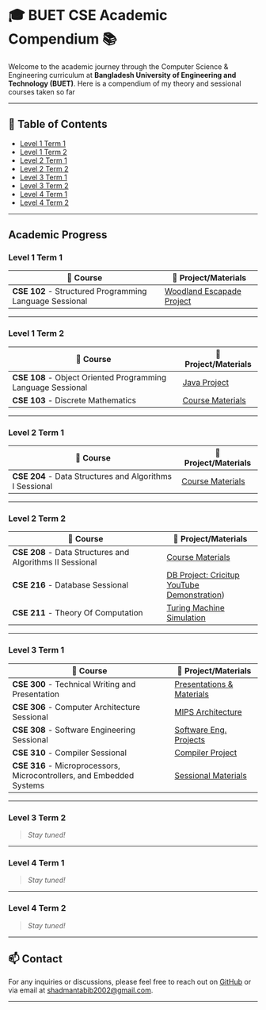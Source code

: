 # 🎓 BUET CSE Academic Compendium 📚

Welcome to the academic journey through the Computer Science & Engineering curriculum at **Bangladesh University of Engineering and Technology (BUET)**. Here is a compendium of my theory and sessional courses taken so far

---

## 📜 Table of Contents
- [Level 1 Term 1](#level-1-term-1)
- [Level 1 Term 2](#level-1-term-2)
- [Level 2 Term 1](#level-2-term-1)
- [Level 2 Term 2](#level-2-term-2)
- [Level 3 Term 1](#level-3-term-1)
- [Level 3 Term 2](#level-3-term-2)
- [Level 4 Term 1](#level-4-term-1)
- [Level 4 Term 2](#level-4-term-2)

---

##  Academic Progress

### Level 1 Term 1
| 📘 Course | 📂 Project/Materials |
| --------- | --------------------- |
| **CSE 102** - Structured Programming Language Sessional | [Woodland Escapade Project ](https://github.com/shadmantabib/Woodland-Escapade) |

---

### Level 1 Term 2
| 📘 Course | 📂 Project/Materials |
| --------- | --------------------- |
| **CSE 108** - Object Oriented Programming Language Sessional | [Java Project ](https://github.com/shadmantabib/cse-108) |
| **CSE 103** - Discrete Mathematics | [Course Materials ](https://github.com/shadmantabib/CSE-103) |

---

### Level 2 Term 1
| 📘 Course | 📂 Project/Materials |
| --------- | --------------------- |
| **CSE 204** - Data Structures and Algorithms I Sessional | [Course Materials ](https://github.com/shadmantabib/DSA-1) |

---

### Level 2 Term 2
| 📘 Course | 📂 Project/Materials |
| --------- | --------------------- |
| **CSE 208** - Data Structures and Algorithms II Sessional | [Course Materials](https://github.com/shadmantabib/DSA-2) |
| **CSE 216** - Database Sessional | [DB Project: Cricitup](https://github.com/shadmantabib/CSE-216-DB_project_Cricitup) <br> [YouTube Demonstration](https://youtu.be/1WTVka0U-xw?feature=shared)) |
| **CSE 211** - Theory Of Computation | [Turing Machine Simulation](https://github.com/shadmantabib/TOC) |


---

### Level 3 Term 1
| 📘 Course | 📂 Project/Materials |
| --------- | --------------------- |
| **CSE 300** - Technical Writing and Presentation | [Presentations & Materials ](https://github.com/shadmantabib/CSE-300) |
| **CSE 306** - Computer Architecture Sessional | [MIPS Architecture ](https://github.com/shadmantabib/CSE-306_MIPS) |
| **CSE 308** - Software Engineering Sessional | [Software Eng. Projects ](https://github.com/shadmantabib/CSE-308-Software-Eng) |
| **CSE 310** - Compiler Sessional | [Compiler Project ](https://github.com/shadmantabib/CSE-310) |
| **CSE 316** - Microprocessors, Microcontrollers, and Embedded Systems | [Sessional Materials ](https://github.com/shadmantabib/CSE-316) |

---

### Level 3 Term 2
> *Stay tuned!*

---

### Level 4 Term 1
> *Stay tuned!*

---

### Level 4 Term 2
> *Stay tuned!*

---



## 📫 Contact
For any inquiries or discussions, please feel free to reach out on [GitHub](https://github.com/shadmantabib) or via email at [shadmantabib2002@gmail.com](mailto:shadmantabib2002@gmail.com).


---



